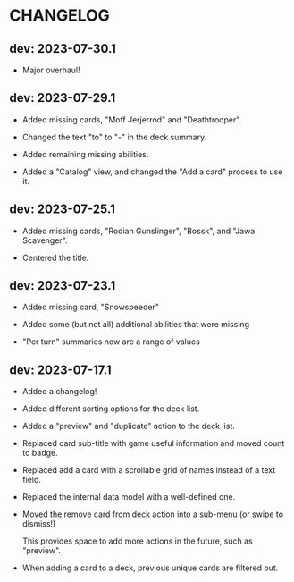 # CHANGELOG

## dev: 2023-07-30.1

- Major overhaul!

## dev: 2023-07-29.1

- Added missing cards, "Moff Jerjerrod" and "Deathtrooper".

- Changed the text "to" to "-" in the deck summary.

- Added remaining missing abilities.

- Added a "Catalog" view, and changed the "Add a card" process to use it.

## dev: 2023-07-25.1

- Added missing cards, "Rodian Gunslinger", "Bossk", and "Jawa Scavenger".

- Centered the title.

## dev: 2023-07-23.1

- Added missing card, "Snowspeeder"

- Added some (but not all) additional abilities that were missing

- "Per turn" summaries now are a range of values

## dev: 2023-07-17.1

- Added a changelog!

- Added different sorting options for the deck list.

- Added a "preview" and "duplicate" action to the deck list.

- Replaced card sub-title with game useful information and moved count to badge.

- Replaced add a card with a scrollable grid of names instead of a text field.

- Replaced the internal data model with a well-defined one.

- Moved the remove card from deck action into a sub-menu (or swipe to dismiss!)

  This provides space to add more actions in the future, such as "preview".

- When adding a card to a deck, previous unique cards are filtered out.
